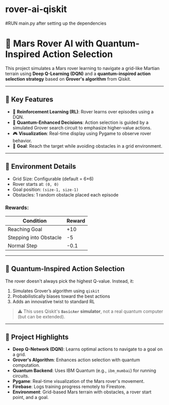 # rover-ai-qiskit
#RUN main.py after setting up the dependencies


# 🚀 Mars Rover AI with Quantum-Inspired Action Selection

This project simulates a Mars rover learning to navigate a grid-like Martian terrain using **Deep Q-Learning (DQN)** and a **quantum-inspired action selection strategy** based on **Grover's algorithm** from Qiskit.

---

## 🧠 Key Features

- 🔁 **Reinforcement Learning (RL)**: Rover learns over episodes using a DQN.
- 🧮 **Quantum-Enhanced Decisions**: Action selection is guided by a simulated Grover search circuit to emphasize higher-value actions.
- 🎮 **Visualization**: Real-time display using Pygame to observe rover behavior.
- 🌌 **Goal**: Reach the target while avoiding obstacles in a grid environment.

---

## 📐 Environment Details

- Grid Size: Configurable (default = 6×6)
- Rover starts at: `(0, 0)`
- Goal position: `(size-1, size-1)`
- Obstacles: 1 random obstacle placed each episode

### Rewards:
| Condition              | Reward   |
|------------------------|----------|
| Reaching Goal          | +10      |
| Stepping into Obstacle | -5       |
| Normal Step            | -0.1     |

---

## 🧪 Quantum-Inspired Action Selection

The rover doesn't always pick the highest Q-value. Instead, it:
1. Simulates Grover’s algorithm using `qiskit`
2. Probabilistically biases toward the best actions
3. Adds an innovative twist to standard RL

> ⚠️ This uses Qiskit's **`BasicAer` simulator**, not a real quantum computer (but can be extended).

---


## 🧠 Project Highlights

- **Deep Q-Network (DQN)**: Learns optimal actions to navigate to a goal on a grid.
- **Grover's Algorithm**: Enhances action selection with quantum computation.
- **Quantum Backend**: Uses IBM Quantum (e.g., `ibm_mumbai`) for running circuits.
- **Pygame**: Real-time visualization of the Mars rover's movement.
- **Firebase**: Logs training progress remotely to Firestore.
- **Environment**: Grid-based Mars terrain with obstacles, a rover start point, and a goal.


